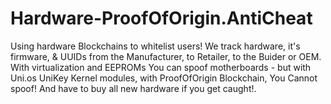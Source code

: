 # Hardware-ProofOfOrigin.AntiCheat
Using hardware Blockchains to whitelist users! We track hardware, it's firmware, & UUIDs from the Manufacturer, to Retailer, to the Buider or OEM. With virtualization and EEPROMs You can spoof motherboards - but with Uni.os UniKey Kernel modules, with ProofOfOrigin Blockchain, You Cannot spoof! And have to buy all new hardware if you get caught!.
